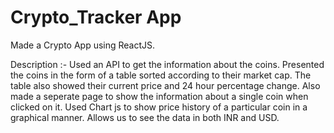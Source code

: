 # Crypto_Tracker App
Made a Crypto App using ReactJS.

Description :-
Used an API to get the information about the coins. 
Presented the coins in the form of a table sorted according to their market cap. 
The table also showed their current price and 24 hour percentage change.
Also made a seperate page to show the information about a single coin when clicked on it. 
Used Chart js to show price history of a particular coin in a graphical manner. 
Allows us to see the data in both INR and USD. 
